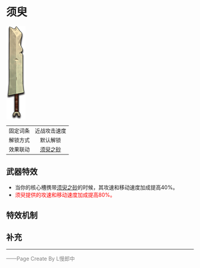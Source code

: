 # 须臾
![须臾](../Img/Texture2D_Sword/须臾.png)

|||
|:----:|:----:|
|固定词条|近战攻击速度|
|解锁方式|默认解锁|
|效果联动|[须臾之砂](../Potions/Potion_TimeSands.md)|


## 武器特效
- 当你的核心槽携带[须臾之砂](../Potions/Potion_TimeSands.md)的时候，其攻速和移动速度加成提高40%。
- <font color=red>须臾提供的攻速和移动速度加成提高80%。</font>

## 特效机制

## 补充

---

<font color=grey>——Page Create By L慢郎中</font>
